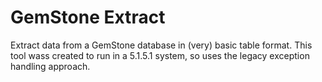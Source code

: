 # GemStone Extract
Extract data from a GemStone database in (very) basic table format. This tool wass created to run in a 5.1.5.1 system, so uses the legacy exception handling approach.
